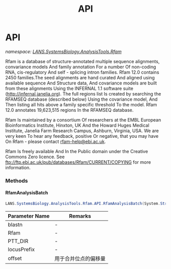 ﻿---
title: API
---

# API
_namespace: [LANS.SystemsBiology.AnalysisTools.Rfam](N-LANS.SystemsBiology.AnalysisTools.Rfam.html)_

Rfam is a database of structure-annotated multiple sequence alignments,
 convariance models And family annotation For a number Of non-coding RNA,
 cis-regulatory And self - splicing intron families. Rfam 12.0 contains 2450
 families.The seed alignments are hand curated And aligned using available
 sequence And Structure data, And covariance models are built from these
 alignments Using the INFERNAL 1.1 software suite (http://infernal.janelia.org).
 The full regions list Is created by searching the RFAMSEQ database (described
 below) Using the covariance model, And Then listing all hits above a family
 specific threshold To the model. Rfam 12.0 annotates 19,623,515 regions In the
 RFAMSEQ database.
 
 Rfam Is maintained by a consortium Of researchers at the EMBL European
 Bioinformatics Institute, Hinxton, UK And the Howard Huges Medical Institute,
 Janelia Farm Research Campus, Ashburn, Virginia, USA. We are very keen To hear
 any feedback, positive Or negative, that you may have On Rfam - please contact
 rfam-help@ebi.ac.uk.
 
 Rfam Is freely available And In the Public domain under the Creative Commons
 Zero licence. See ftp://ftp.ebi.ac.uk/pub/databases/Rfam/CURRENT/COPYING for
 more information.

### Methods

#### RfamAnalysisBatch
```csharp
LANS.SystemsBiology.AnalysisTools.Rfam.API.RfamAnalysisBatch(System.String,System.String,System.String,System.String,System.Int32,System.Boolean)
```


|Parameter Name|Remarks|
|--------------|-------|
|blastn|-|
|Rfam|-|
|PTT_DIR|-|
|locusPrefix|-|
|offset|用于合并位点的偏移量|





